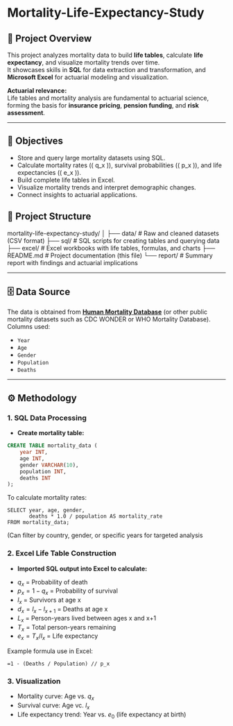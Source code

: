 # Mortality-Life-Expectancy-Study

## 📌 Project Overview
This project analyzes mortality data to build **life tables**, calculate **life expectancy**, and visualize mortality trends over time.  
It showcases skills in **SQL** for data extraction and transformation, and **Microsoft Excel** for actuarial modeling and visualization.

**Actuarial relevance:**  
Life tables and mortality analysis are fundamental to actuarial science, forming the basis for **insurance pricing**, **pension funding**, and **risk assessment**.

---

## 🎯 Objectives
- Store and query large mortality datasets using SQL.
- Calculate mortality rates (\( q_x \)), survival probabilities (\( p_x \)), and life expectancies (\( e_x \)).
- Build complete life tables in Excel.
- Visualize mortality trends and interpret demographic changes.
- Connect insights to actuarial applications.

## 📂 Project Structure
mortality-life-expectancy-study/
│
├── data/ # Raw and cleaned datasets (CSV format)
├── sql/ # SQL scripts for creating tables and querying data
├── excel/ # Excel workbooks with life tables, formulas, and charts
├── README.md # Project documentation (this file)
└── report/ # Summary report with findings and actuarial implications

---

## 🗄 Data Source
The data is obtained from **[Human Mortality Database](https://www.mortality.org/)** (or other public mortality datasets such as CDC WONDER or WHO Mortality Database).  
Columns used:
- `Year`
- `Age`
- `Gender`
- `Population`
- `Deaths`

---

## ⚙️ Methodology

### 1. **SQL Data Processing**
- **Create mortality table:**
```sql
CREATE TABLE mortality_data (
    year INT,
    age INT,
    gender VARCHAR(10),
    population INT,
    deaths INT
);
```
To calculate mortality rates:
```
SELECT year, age, gender,
       deaths * 1.0 / population AS mortality_rate
FROM mortality_data;
```
(Can filter by country, gender, or specific years for targeted analysis

### 2. **Excel Life Table Construction**
- **Imported SQL output into Excel to calculate:**
* $q_x$ = Probability of death
* $p_x = 1 - q_x$ = Probability of survival
* $l_x$ = Survivors at age x
* $d_x = l_x - l_{x+1}$ = Deaths at age x
* $L_x$ = Person-years lived between ages x and x+1
* $T_x$ = Total person-years remaining
* $e_x = T_x / l_x$ = Life expectancy

Example formula use in Excel:
```excel
=1 - (Deaths / Population) // p_x
```

### 3. **Visualization**
* Mortality curve: Age vs. $q_x$
* Survival curve: Age vc. $l_x$
* Life expectancy trend: Year vs. $e_0$ (life expectancy at birth)

